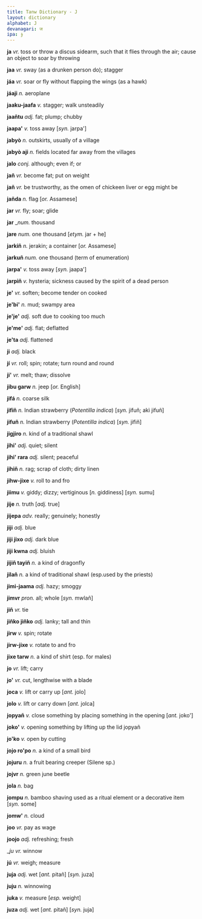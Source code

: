 ```yaml
---
title: Tanw Dictionary - J
layout: dictionary
alphabet: J
devanagari: ज 
ipa: ɟ
---
```


__ja__	_vr._	toss or throw a discus sidearm, such that it flies through the air; cause an object to soar by throwing		


__jaa__	_vr._	sway (as a drunken person do); stagger		


__jáa__	_vr._	soar or fly without flapping the wings (as a hawk)		


__jáaji__	_n._	aeroplane		


__jaaku-jaafa__	_v._	stagger; walk unsteadily		


__jaañtu__	_adj._	fat; plump; chubby		


__jaapa'__	_v._	toss away	[_syn._	jarpa']


__jabyò__	_n._	outskirts, usually of a village		


__jabyò aji__	_n._	fields located far away from the villages		


__jalo__	_conj._	although; even if; or		


__jañ__	_vr._	become fat; put on weight		


__jañ__	_vr._	be trustworthy, as the omen of chickeen liver or egg might be		


__jañda__	_n._	flag	[_or._	Assamese]


__jar__	_vr._	fly; soar; glide		


__jar__	__num._	thousand		


__jare__	_num._	one thousand	[_etym._	jar + he]


__jarkiñ__	_n._	jerakin; a container	[_or._	Assamese]


__jarkuñ__	_num._	one thousand (term of enumeration)		


__jarpa'__	_v._	toss away	[_syn._	jaapa']


__jarpiñ__	_v._	hysteria; sickness caused by the spirit of a dead person		


__je'__	_vr._	soften; become tender on cooked		


__je'bi'__	_n._	mud; swampy area		


__je'je'__	_adj._	soft due to cooking too much		


__je'me'__	_adj._	flat; deflatted		


__je'ta__	_adj._	flattened		


__ji__	_adj._	black		


__jí__	_vr._	roll; spin; rotate; turn round and round		


__ji'__	_vr._	melt; thaw; dissolve		


__jibu garw__	_n._	jeep	[_or._	English]


__jifá__	_n._	coarse silk		


__jifiñ__	_n._	Indian strawberry (_Potentilla indica_)	[_syn._	jifuñ; akì jifuñ]


__jifuñ__	_n._	Indian strawberry (_Potentilla indica_)	[_syn._	jifiñ]


__jigjiro__	_n._	kind of a traditional shawl				


__jihi'__	_adj._	quiet; silent				


__jihi' rara__	_adj._	silent; peaceful				


__jihiñ__	_n._	rag; scrap of cloth; dirty linen				


__jihw-jixe__	_v._	roll to and fro				


__jiimu__	_v._	giddy; dizzy; vertiginous	[_n._	giddiness]	[_syn._	sumu]


__jije__	_n._	truth	[_adj._	true]


__jijepa__	_adv._	really; genuinely; honestly				


__jiji__	_adj._	blue				


__jiji jixo__	_adj._	dark blue				


__jiji kwna__	_adj._	bluish				


__jijiñ tayiñ__	_n._	a kind of dragonfly				


__jilañ__	_n._	a kind of traditional shawl (esp.used by the priests)


__jimi-jaama__	_adj._	hazy; smoggy				


__jimvr__	_pron._	all; whole	[_syn._	mwlañ]


__jiñ__	_vr._	tie				


__jiñko jiñko__	_adj._	lanky; tall and thin		


__jirw__	_v._	spin; rotate		


__jirw-jixe__	_v._	rotate to and fro		


__jixe tarw__	_n._	a kind of shirt (esp. for males)		


__jo__	_vr._	lift; carry		


__jo'__	_vr._	cut, lengthwise with a blade		


__joca__	_v._	lift or carry up	[_ant._	jolo]


__jolo__	_v._	lift or carry down	[_ant._	jolca]


__jopyañ__	_v._	close something by placing something in the opening	[_ant._	joko']


__joko'__	_v._	opening something by lifting up the lid		jopyañ


__jo'ko__	_v._	open by cutting		


__jojo ro'po__	_n._	a kind of a small bird		


__jojuru__	_n._	a fruit bearing creeper (Silene sp.)		


__jojvr__	_n._	green june beetle		


__jola__	_n._	bag		


__jompu__	_n._	bamboo shaving used as a ritual element or a decorative item	[_syn._	some]


__jomw'__	_n._	cloud				


__joo__	_vr._	pay as wage				


__joojo__	_adj._	refreshing; fresh				


__ju_	_vr._	winnow				


__jú__	_vr._	weigh; measure				


__juja__	_adj._	wet	[_ant._	pitañ]	[_syn._	juza]


__juju__	_n._	winnowing				


__juka__	_v._	measure [_esp._ weight]


__juza__	_adj._	wet	[_ant._	pitañ]	[_syn._	juja]


